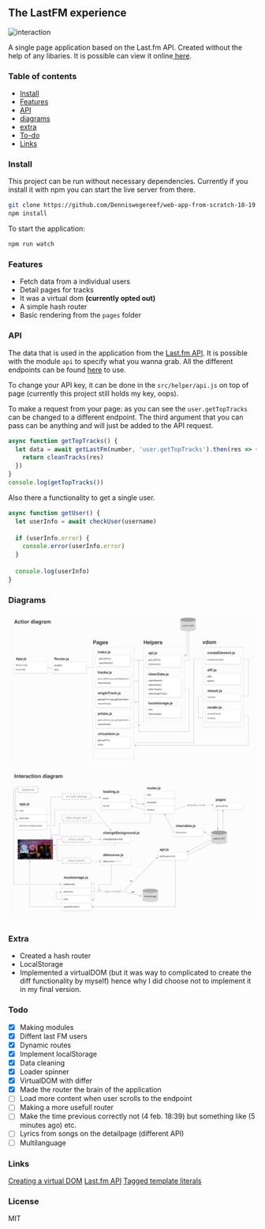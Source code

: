 ## The LastFM experience

![interaction](images/screenshot.png)

A single page application based on the Last.fm API. Created without the help of any libaries. It is possible can view it online[ here](https://denniswegereef.github.io/web-app-from-scratch-18-19/src).

### Table of contents

- [Install](#install)
- [Features](#features)
- [API](#api)
- [diagrams](#diagrams)
- [extra](#extra)
- [To-do](#todo)
- [Links](#links)

### Install

This project can be run without necessary dependencies. Currently if you install it with npm you can start the live server from there.

```bash
git clone https://github.com/Denniswegereef/web-app-from-scratch-18-19
npm install
```

To start the application:

```bash
npm run watch
```

### Features

- Fetch data from a individual users
- Detail pages for tracks
- It was a virtual dom **(currently opted out)**
- A simple hash router
- Basic rendering from the `pages` folder

### API

The data that is used in the application from the [Last.fm API](https://www.last.fm/api). It is possible with the module `api` to specify what you wanna grab. All the different endpoints can be found [here](https://www.last.fm/api/intro) to use.

To change your API key, it can be done in the `src/helper/api.js` on top of page (currently this project still holds my key, oops).

To make a request from your page:
as you can see the `user.getTopTracks` can be changed to a different endpoint. The third argument that you can pass can be anything and will just be added to the API request.

```js
async function getTopTracks() {
  let data = await getLastFm(number, 'user.getTopTracks').then(res => {
    return cleanTracks(res)
  })
}
console.log(getTopTracks())
```

Also there a functionality to get a single user.

```js
async function getUser() {
  let userInfo = await checkUser(username)

  if (userInfo.error) {
    console.error(userInfo.error)
  }

  console.log(userInfo)
}
```

### Diagrams

![actor](images/Actor.png)
![interaction](images/Interaction.png)

### Extra

- Created a hash router
- LocalStorage
- Implemented a virtualDOM (but it was way to complicated to create the diff functionality by myself) hence why I did choose not to implement it in my final version.

### Todo

- [x] Making modules
- [x] Diffent last FM users
- [x] Dynamic routes
- [x] Implement localStorage
- [x] Data cleaning
- [x] Loader spinner
- [x] VirtualDOM with differ
- [x] Made the router the brain of the application
- [ ] Load more content when user scrolls to the endpoint
- [ ] Making a more usefull router
- [ ] Make the time previous correctly not (4 feb. 18:39) but something like (5 minutes ago) etc.
- [ ] Lyrics from songs on the detailpage (different API)
- [ ] Multilanguage

### Links

[Creating a virtual DOM](https://dev.to/ycmjason/building-a-simple-virtual-dom-from-scratch-3d05)
[Last.fm API](https://www.last.fm/api/show/user.getRecentTracks)
[Tagged template literals](https://wesbos.com/tagged-template-literals/)

### License

MIT
